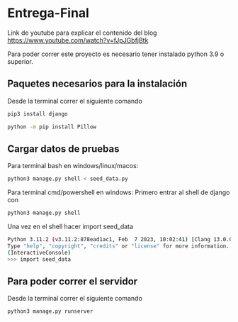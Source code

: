 # Entrega-Final
Link de youtube para explicar el contenido del blog https://www.youtube.com/watch?v=fJpJGbfjBtk

Para poder correr este proyecto es necesario tener instalado python 3.9 o superior. 

## Paquetes necesarios para la instalación
Desde la terminal correr el siguiente comando
```bash
pip3 install django

python -m pip install Pillow 
```

## Cargar datos de pruebas

Para terminal bash en windows/linux/macos:
```bash
python3 manage.py shell < seed_data.py
```

Para terminal cmd/powershell en windows:
Primero entrar al shell de django con
```bash
python3 manage.py shell
```
Una vez en el shell hacer import seed_data
```bash
Python 3.11.2 (v3.11.2:878ead1ac1, Feb  7 2023, 10:02:41) [Clang 13.0.0 (clang-1300.0.29.30)] on darwin
Type "help", "copyright", "credits" or "license" for more information.
(InteractiveConsole)
>>> import seed_data
```

## Para poder correr el servidor 

Desde la terminal correr el siguiente comando

```bash
python3 manage.py runserver
```